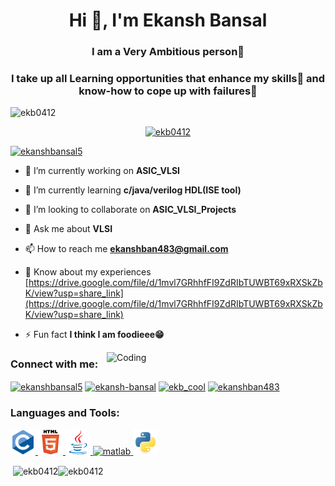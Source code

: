 
<h1 align="center">Hi 👋, I'm Ekansh Bansal</h1>
<h3 align="center">I am a Very Ambitious person🥸 </h3>
<h3 align="center">I take up all Learning opportunities that enhance my skills🧾 and know-how to cope up with failures💪</h3>
<p align="left"> <img src="https://komarev.com/ghpvc/?username=ekb0412&label=Profile%20views&color=0e75b6&style=flat" alt="ekb0412" /> </p>

<p align="center"> <a href="https://github.com/ryo-ma/github-profile-trophy"><img src="https://github-profile-trophy.vercel.app/?username=ekb0412" alt="ekb0412" /></a> </p>

<p align="left"> <a href="https://twitter.com/ekanshbansal5" target="blank"><img src="https://img.shields.io/twitter/follow/ekanshbansal5?logo=twitter&style=for-the-badge" alt="ekanshbansal5" /></a> </p>

- 🔭 I’m currently working on **ASIC_VLSI**

- 🌱 I’m currently learning **c/java/verilog HDL(ISE tool)**

- 👯 I’m looking to collaborate on **ASIC_VLSI_Projects**

- 💬 Ask me about **VLSI**

- 📫 How to reach me **ekanshban483@gmail.com**

- 📄 Know about my experiences [https://drive.google.com/file/d/1mvl7GRhhfFI9ZdRIbTUWBT69xRXSkZbK/view?usp=share_link](https://drive.google.com/file/d/1mvl7GRhhfFI9ZdRIbTUWBT69xRXSkZbK/view?usp=share_link)

- ⚡ Fun fact **I think I am foodieee😁**
<img align="right" alt="Coding" width="350" src="https://media.tenor.com/AHtOXf5J5UYAAAAC/jeetu-jeetu-bhaiya.gif">
<h3 align="left">Connect with me:</h3>
<p align="left">
<a href="https://twitter.com/ekanshbansal5" target="blank"><img align="center" src="https://raw.githubusercontent.com/rahuldkjain/github-profile-readme-generator/master/src/images/icons/Social/twitter.svg" alt="ekanshbansal5" height="30" width="40" /></a>
<a href="https://linkedin.com/in/ekansh-bansal" target="blank"><img align="center" src="https://raw.githubusercontent.com/rahuldkjain/github-profile-readme-generator/master/src/images/icons/Social/linked-in-alt.svg" alt="ekansh-bansal" height="30" width="40" /></a>
<a href="https://instagram.com/ekb_cool" target="blank"><img align="center" src="https://raw.githubusercontent.com/rahuldkjain/github-profile-readme-generator/master/src/images/icons/Social/instagram.svg" alt="ekb_cool" height="30" width="40" /></a>
<a href="https://www.hackerrank.com/ekanshban483" target="blank"><img align="center" src="https://raw.githubusercontent.com/rahuldkjain/github-profile-readme-generator/master/src/images/icons/Social/hackerrank.svg" alt="ekanshban483" height="30" width="40" /></a>
</p>

<h3 align="left">Languages and Tools:</h3>
<p align="left"> <a href="https://www.cprogramming.com/" target="_blank" rel="noreferrer"> <img src="https://raw.githubusercontent.com/devicons/devicon/master/icons/c/c-original.svg" alt="c" width="40" height="40"/> </a> <a href="https://www.w3.org/html/" target="_blank" rel="noreferrer"> <img src="https://raw.githubusercontent.com/devicons/devicon/master/icons/html5/html5-original-wordmark.svg" alt="html5" width="40" height="40"/> </a> <a href="https://www.java.com" target="_blank" rel="noreferrer"> <img src="https://raw.githubusercontent.com/devicons/devicon/master/icons/java/java-original.svg" alt="java" width="40" height="40"/> </a> <a href="https://www.mathworks.com/" target="_blank" rel="noreferrer"> <img src="https://upload.wikimedia.org/wikipedia/commons/2/21/Matlab_Logo.png" alt="matlab" width="40" height="40"/> </a> <a href="https://www.python.org" target="_blank" rel="noreferrer"> <img src="https://raw.githubusercontent.com/devicons/devicon/master/icons/python/python-original.svg" alt="python" width="40" height="40"/> </a> </p>



<p align="left">&nbsp;<img align="center" src="https://github-readme-stats.vercel.app/api?username=ekb0412&show_icons=true&locale=en" alt="ekb0412" / = align="right"><img align="center" src="https://github-readme-streak-stats.herokuapp.com/?user=ekb0412&" alt="ekb0412" /></p>

